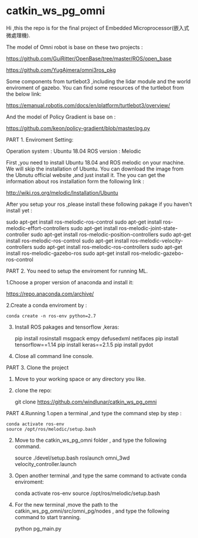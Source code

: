 # catkin_ws_pg_omni
Hi ,this the repo is for the final project of Embedded Microprocessor(嵌入式微處理機).

The model of Omni robot is base on these two projects :

https://github.com/GuiRitter/OpenBase/tree/master/ROS/open_base

https://github.com/YugAjmera/omni3ros_pkg


Some components from turtlebot3 ,including the lidar module and the world enviroment of gazebo. You can find some resources of the turtlebot from the below link:

https://emanual.robotis.com/docs/en/platform/turtlebot3/overview/


And the model of Policy Gradient is base on :

https://github.com/keon/policy-gradient/blob/master/pg.py



PART 1. Enviroment Setting:

Operation system : Ubuntu 18.04
ROS version : Melodic


First ,you need to install Ubuntu 18.04 and ROS melodic on your machine.
We will skip the installation of Ubuntu. You can download the image from the Ubnutu official website ,and just install it.
The you can get the information about ros installation form the following link :

http://wiki.ros.org/melodic/Installation/Ubuntu

After you setup your ros ,please install these following pakage if you haven't install yet :

sudo apt-get install ros-melodic-ros-control
sudo apt-get install ros-melodic-effort-controllers
sudo apt-get install ros-melodic-joint-state-controller
sudo apt-get install ros-melodic-position-controllers
sudo apt-get install ros-melodic-ros-control
sudo apt-get install ros-melodic-velocity-controllers 
sudo apt-get install ros-melodic-ros-controllers 
sudo apt-get install ros-melodic-gazebo-ros 
sudo apt-get install ros-melodic-gazebo-ros-control



PART 2.
You need to setup the enviroment for running ML.

1.Choose a proper version of anaconda and install it:

https://repo.anaconda.com/archive/

2.Create a conda enviroment by :

    conda create -n ros-env python=2.7

3. Install ROS pakages and tensorflow ,keras:

    pip install rosinstall msgpack empy defusedxml netifaces
    pip install tensorflow==1.14
    pip install keras==2.1.5
    pip install pydot

4. Close all command line console.



PART 3. Clone the project
1. Move to your working space or any directory you like.
2. clone the repo:

    git clone https://github.com/windlunar/catkin_ws_pg_omni



PART 4.Running
1.open a terminal ,and type the command step by step :

    conda activate ros-env
    source /opt/ros/melodic/setup.bash

2. Move to the catkin_ws_pg_omni folder , and type the following command.

    source ./devel/setup.bash
    roslaunch omni_3wd velocity_controller.launch

3. Open another terminal ,and type the same command to activate conda enviroment:

    conda activate ros-env
    source /opt/ros/melodic/setup.bash

4. For the new terminal ,move the path to the catkin_ws_pg_omni/src/omni_pg/nodes , and type the following command to start tranning.

    python pg_main.py